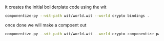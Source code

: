 
it creates the initial boilderplate code using the wit
```bash
componentize-py --wit-path wit/world.wit --world crypto bindings .

```


once done we will make a compoent out
```bash
componentize-py --wit-path wit/world.wit --world crypto componentize password -o crypto.wasm
```
